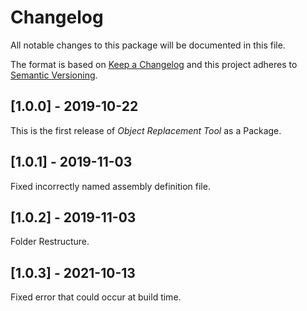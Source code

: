 # Changelog
All notable changes to this package will be documented in this file.

The format is based on [Keep a Changelog](http://keepachangelog.com/en/1.0.0/)
and this project adheres to [Semantic Versioning](http://semver.org/spec/v2.0.0.html).

## [1.0.0] - 2019-10-22
This is the first release of *Object Replacement Tool* as a Package.

## [1.0.1] - 2019-11-03
Fixed incorrectly named assembly definition file.

## [1.0.2] - 2019-11-03
Folder Restructure.

## [1.0.3] - 2021-10-13
Fixed error that could occur at build time.
